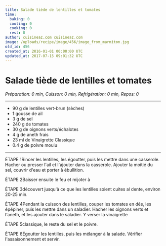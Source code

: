 ```yaml
---
title: Salade tiède de lentilles et tomates
time:
  baking: 0
  cooling: 0
  cooking: 0
  rest: 0
author: cuisineaz.com cuisineaz.com
image: /uploads/recipe/image/456/image_from_marmiton.jpg
old_id: 456
created_at: 2016-01-01 00:00:00 UTC
updated_at: 2017-07-15 09:01:32 UTC
---
```


# Salade tiède de lentilles et tomates

*Préparation: 0 min, Cuisson: 0 min, Refrigération: 0 min, Repos: 0*

---

- 90 g de lentilles vert-brun (sèches)
- 1 gousse de ail
- 3 g de sel
- 240 g de tomates
- 30 g de oignons verts/échalotes
- 4 g de aneth frais
- 23 ml de Vinaigrette Classique
- 0.4 g de poivre moulu

---

ÉTAPE 1Rincer les lentilles, les égoutter, puis les mettre dans une casserole. Hacher ou presser l'ail et l'ajouter dans la casserole. Ajouter la moitié du sel, couvrir d'eau et porter à ébullition.

ÉTAPE 2Baisser ensuite le feu et mijoter à

ÉTAPE 3découvert jusqu'à ce que les lentilles soient cuites al dente, environ 20-25 min.

ÉTAPE 4Pendant la cuisson des lentilles, couper les tomates en dés, les épépiner, puis les mettre dans un saladier. Hacher les oignons verts et l'aneth, et les ajouter dans le saladier. Y verser la vinaigrette

ÉTAPE 5classique, le reste du sel et le poivre.

ÉTAPE 6Égoutter les lentilles, puis les mélanger à la salade. Vérifier l'assaisonnement et servir.
